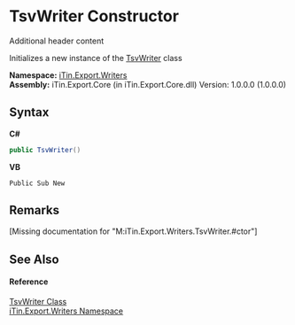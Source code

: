 # TsvWriter Constructor 
Additional header content 

Initializes a new instance of the <a href="T_iTin_Export_Writers_TsvWriter">TsvWriter</a> class

**Namespace:**&nbsp;<a href="N_iTin_Export_Writers">iTin.Export.Writers</a><br />**Assembly:**&nbsp;iTin.Export.Core (in iTin.Export.Core.dll) Version: 1.0.0.0 (1.0.0.0)

## Syntax

**C#**<br />
``` C#
public TsvWriter()
```

**VB**<br />
``` VB
Public Sub New
```


## Remarks
\[Missing <remarks> documentation for "M:iTin.Export.Writers.TsvWriter.#ctor"\]

## See Also


#### Reference
<a href="T_iTin_Export_Writers_TsvWriter">TsvWriter Class</a><br /><a href="N_iTin_Export_Writers">iTin.Export.Writers Namespace</a><br />